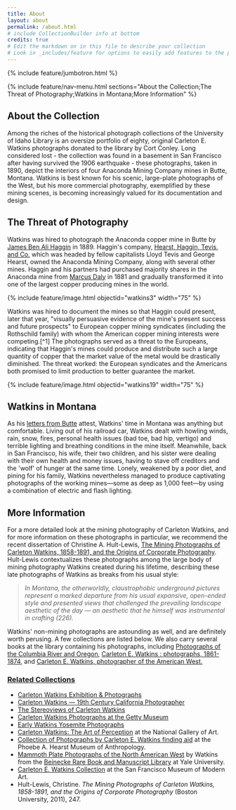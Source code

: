 ```yaml
---
title: About
layout: about
permalink: /about.html
# include CollectionBuilder info at bottom
credits: true
# Edit the markdown on in this file to describe your collection
# Look in _includes/feature for options to easily add features to the page
---
```


{% include feature/jumbotron.html %} 

{% include feature/nav-menu.html sections="About the Collection;The Threat of Photography;Watkins in Montana;More Information" %} 

## About the Collection

Among the riches of the historical photograph collections of the University of Idaho Library is an oversize portfolio of eighty, original Carleton E. Watkins photographs donated to the library by Cort Conley. Long considered lost - the collection was found in a basement in San Francisco after having survived the 1906 earthquake - these photographs, taken in 1890, depict the interiors of four Anaconda Mining Company mines in Butte, Montana. Watkins is best known for his scenic, large-plate photographs of the West, but his more commercial photography, exemplified by these mining scenes, is becoming increasingly valued for its documentation and design. 

## The Threat of Photography

Watkins was hired to photograph the Anaconda copper mine in Butte by [James Ben Ali Haggin](https://en.wikipedia.org/wiki/James_Ben_Ali_Haggin) in 1889. Haggin's company, [Hearst, Haggin, Tevis, and Co.](https://en.wikipedia.org/wiki/Hearst,_Haggin,_Tevis_and_Co.) which was headed by fellow capitalists Lloyd Tevis and George Hearst, owned the Anaconda Mining Company, along with several other mines. Haggin and his partners had purchased majority shares in the Anaconda mine from [Marcus Daly](https://en.wikipedia.org/wiki/Marcus_Daly) in 1881 and gradually transformed it into one of the largest copper producing mines in the world. 

{% include feature/image.html objectid="watkins3" width="75" %}

Watkins was hired to document the mines so that Haggin could present, later that year, "visually persuasive evidence of the mine's present success and future prospects" to European copper mining syndicates (including the Rothschild family) with whom the American copper mining interests were competing.[^1] The photographs served as a threat to the Europeans, indicating that Haggin's mines could produce and distribute such a large quantity of copper that the market value of the metal would be drastically diminished. The threat worked: the European syndicates and the Americans both promised to limit production to better guarantee the market.

{% include feature/image.html objectid="watkins19" width="75" %}

## Watkins in Montana

As his <a href="letters.html">letters from Butte</a> attest, Watkins' time in Montana was anything but comfortable. Living out of his railroad car, Watkins dealt with howling winds, rain, snow, fires, personal health issues (bad toe, bad hip, vertigo) and terrible lighting and breathing conditions in the mine itself. Meanwhile, back in San Francisco, his wife, their two children, and his sister were dealing with their own health and money issues, having to stave off creditors and the 'wolf' of hunger at the same time. Lonely, weakened by a poor diet, and pining for his family, Watkins nevertheless managed to produce captivating photographs of the working mines—some as deep as 1,000 feet—by using a combination of electric and flash lighting.

## More Information

For a more detailed look at the mining photography of Carleton Watkins, and for more information on these photographs in particular, we recommend the recent dissertation of Christine A. Hult-Lewis, <a href="https://search.proquest.com/docview/880288205/abstract?accountid=14551">The Mining Photographs of Carleton Watkins, 1858-1891, and the Origins of Corporate Photography</a>. Hult-Lewis contextualizes these photographs among the large body of mining photography Watkins created during his lifetime, describing these late photographs of Watkins as breaks from his usual style:

> *In Montana, the otherworldly, claustrophobic underground pictures represent a marked departure from his usual expansive, open-ended style and presented views that challenged the prevailing landscape aesthetic of the day — an aesthetic that he himself was instrumental in crafting (226).* 

Watkins' non-mining photographs are astounding as well, and are definitely worth perusing. A few collections are listed below. We also carry several books at the library containing his photographs, including <a href="https://uidaho.worldcat.org/oclc/5972889"> Photographs of the Columbia River and Oregon</a>, <a href="https://uidaho.worldcat.org/oclc/19397351">Carleton E. Watkins : photographs, 1861-1874</a>, and <a href="https://uidaho.worldcat.org/oclc/9197151">Carleton E. Watkins, photographer of the American West.

### Related Collections

- [Carleton Watkins Exhibition & Photographs](https://fraenkelgallery.com/artists/carleton-watkins)
- [Carleton Watkins — 19th Century California Photographer](https://CPRR.org/Museum/Stereo_World/Watkins/)
- [The Stereoviews of Carleton Watkins](https://www.carletonwatkins.org/)
- [Carleton Watkins Photographs at the Getty Museum](https://www.getty.edu/art/gettyguide/artMakerDetails?maker=1989)
- [Early Watkins Yosemite Photographs](https://www.yosemite.ca.us/library/watkins/)
- [Carleton Watkins: The Art of Perception](https://www.nga.gov/exhibitions/2000/watkins.html) at the National Gallery of Art.
- [Collection of Photographs by Carleton E. Watkins finding aid](https://oac.cdlib.org/findaid/ark:/13030/tf2x0nb5r3/admin/) at the Phoebe A. Hearst Museum of Anthropology.
- [Mammoth Plate Photographs of the North American West](https://beinecke.library.yale.edu/collections/highlights/mammoth-plate-photographs-north-american-west) by Watkins from the [Beinecke Rare Book and Manuscript Library](https://www.library.yale.edu/beinecke/) at Yale University.
- [Carleton E. Watkins Collection](https://www.sfmoma.org/artist/Carleton_E._Watkins/) at the San Francisco Museum of Modern Art.
- Hult-Lewis, Christine. *The Mining Photographs of Carleton Watkins, 1858-1891, and the Origins of Corporate Photography* (Boston University, 2011), 247.
